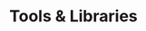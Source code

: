 ---
title: "Tools & Libraries"
skills:
    - Docker 
    - AWS 
    - Jenkins
    - Ollama
    - Visual Studio 
    - PostMan 
    - Eclipse 
    - OpenCV
---